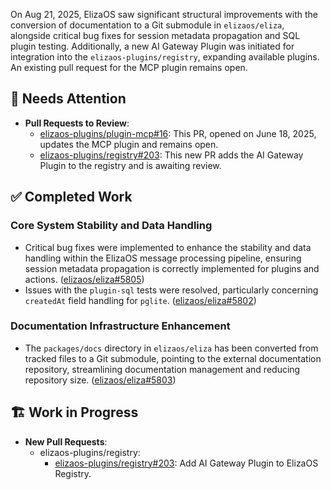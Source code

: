 On Aug 21, 2025, ElizaOS saw significant structural improvements with the conversion of documentation to a Git submodule in `elizaos/eliza`, alongside critical bug fixes for session metadata propagation and SQL plugin testing. Additionally, a new AI Gateway Plugin was initiated for integration into the `elizaos-plugins/registry`, expanding available plugins. An existing pull request for the MCP plugin remains open.

## 🚨 Needs Attention 
- **Pull Requests to Review**:
    - [elizaos-plugins/plugin-mcp#16](https://github.com/elizaos-plugins/plugin-mcp/pull/16): This PR, opened on June 18, 2025, updates the MCP plugin and remains open.
    - [elizaos-plugins/registry#203](https://github.com/elizaos-plugins/registry/pull/203): This new PR adds the AI Gateway Plugin to the registry and is awaiting review.

## ✅ Completed Work
### Core System Stability and Data Handling
- Critical bug fixes were implemented to enhance the stability and data handling within the ElizaOS message processing pipeline, ensuring session metadata propagation is correctly implemented for plugins and actions. ([elizaos/eliza#5805](https://github.com/elizaos/eliza/pull/5805))
- Issues with the `plugin-sql` tests were resolved, particularly concerning `createdAt` field handling for `pglite`. ([elizaos/eliza#5802](https://github.com/elizaos/eliza/pull/5802))

### Documentation Infrastructure Enhancement
- The `packages/docs` directory in `elizaos/eliza` has been converted from tracked files to a Git submodule, pointing to the external documentation repository, streamlining documentation management and reducing repository size. ([elizaos/eliza#5803](https://github.com/elizaos/eliza/pull/5803))

## 🏗️ Work in Progress
- **New Pull Requests**:
    - elizaos-plugins/registry:
        - [elizaos-plugins/registry#203](https://github.com/elizaos-plugins/registry/pull/203): Add AI Gateway Plugin to ElizaOS Registry.
